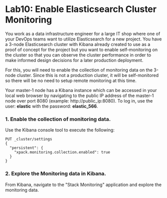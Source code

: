 # Lab10: Enable Elasticsearch Cluster Monitoring


You work as a data infrastructure engineer for a large IT shop where one of your DevOps teams want to utilize Elasticsearch for a new project. You have a 3-node Elasticsearch cluster with Kibana already created to use as a proof of concept for the project but you want to enable self-monitoring on the cluster so that you can observe the cluster performance in order to make informed design decisions for a later production deployment.

For this, you will need to enable the collection of monitoring data on the 3-node cluster. Since this is not a production cluster, it will be self-monitored so there will be no need to setup remote monitoring at this time.

Your master-1 node has a Kibana instance which can be accessed in your local web browser by navigating to the public IP address of the master-1 node over port 8080 (example: http://public_ip:8080). To log in, use the user: **elastic**  with the password: **elastic_566**.


### 1. Enable the collection of monitoring data.

Use the Kibana console tool to execute the following:
```
PUT _cluster/settings
{
  "persistent": {
    "xpack.monitoring.collection.enabled": true
  }
}
```
### 2. Explore the Monitoring data in Kibana.

From Kibana, navigate to the "Stack Monitoring" application and explore the monitoring data.